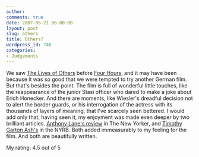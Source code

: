 ```yaml
---
author:
comments: true
date: 2007-06-21 06:00:00
layout: post
slug: others
title: Others?
wordpress_id: 748
categories:
- Judgements
---
```


We saw [The Lives of Others](http://imdb.com/title/tt0405094/?fr=c2M9MXxsbT01MDB8ZmI9dXx0dD0xfG14PTIwfGh0bWw9MXxjbz0xfHBuPTB8ZnQ9MXxrdz0xfHNpdGU9ZGZ8cT10aGUgbGl2ZXMgb2Ygb3RoZXJzfG5tPTE_;fc=1;ft=20;fm=1) before [Four Hours](http://jeremycherfas.net/2007/06/20/four-minutes-of-torture/), and it may have been because it was so good that we were tempted to try another German film. But that's besides the point. The film is full of wonderful little touches, like the reappearance of the junior Stasi officer who dared to make a joke about Erich Honecker. And there are moments, like Wiesler's dreadful decision not to alert the border guards, or his interrogation of the actress with its thousands of layers of meaning, that I've scarcely seen bettered. I would add only that, having seen it, my enjoyment was made even deeper by two brilliant articles. [Anthony Lane's review](http://www.newyorker.com/arts/critics/cinema/2007/02/12/070212crci_cinema_lane) in The New Yorker, and [Timothy Garton Ash's](http://www.nybooks.com/articles/20210) in the NYRB. Both added immeasurably to my feeling for the film. And both are beautifully written. 

My rating: 4.5 out of 5

